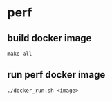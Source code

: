 # perf

## build docker image

```shell
make all
```

## run perf docker image

```shell
./docker_run.sh <image>
```
